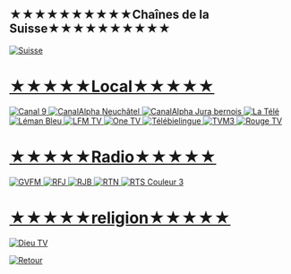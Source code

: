 ##                                           ★★★★★★★★★★Chaînes de la Suisse★★★★★★★★★★


<a href="https://fr.wikipedia.org/wiki/Suisse"><img src="https://i.imgur.com/Zh6eDP7.png" title="Suisse">


# ★★★★★Local★★★★★
<a href="https://rplayer.surge.sh/?url=http://livevideo.infomaniak.com/streaming/livecast/livehd/playlist.m3u8"><img src="https://i.imgur.com/m0TsCwD.png" title="Canal 9">
<a href="https://rplayer.surge.sh/?url=http://canalalpha.vedge.infomaniak.com/livecast/canalalpha/playlist.m3u8"><img src="https://i.imgur.com/5gY8LDp.png" title="CanalAlpha Neuchâtel">
<a href="https://rplayer.surge.sh/?url=http://canalalphaju.vedge.infomaniak.com/livecast/canalalphaju/playlist.m3u8"><img src="https://i.imgur.com/5gY8LDp.png" title="CanalAlpha Jura bernois">
<a href="https://rplayer.surge.sh/?url=http://livevideo.infomaniak.com/streaming/livecast/latele2/playlist.m3u8"><img src="https://i.imgur.com/Q9dsftO.png" title="La Télé">
<a href="https://rplayer.surge.sh/?url=http://livevideo.infomaniak.com/streaming/livecast/naxoo/playlist.m3u8"><img src="https://i.imgur.com/CYXNkZh.png" title="Léman Bleu">
<a href="https://rplayer.surge.sh/?url=http://livevideo.infomaniak.com/streaming/livecast/lfmmd/playlist.m3u8"><img src="https://i.imgur.com/bTA0f8K.png" title="LFM TV">
<a href="https://rplayer.surge.sh/?url=http://livevideo.infomaniak.com/streaming/livecast/onefmmd/playlist.m3u8"><img src="https://i.imgur.com/xsV2hR0.png" title="One TV">
<a href="https://rplayer.surge.sh/?url=http://livevideo.infomaniak.com/streaming/livecast/telebielinguech/playlist.m3u8"><img src="https://i.imgur.com/cp8V8s7.png" title="Télébielingue">
<a href="https://rplayer.surge.sh/?url=http://livevideo.infomaniak.com/streaming/livecast/tvm3/playlist.m3u8"><img src="https://i.imgur.com/uIX7oOx.png" title="TVM3">
<a href="https://rplayer.surge.sh/?url=https://livevideo.infomaniak.com/streaming/livecast/rougetv/playlist.m3u8"><img src="https://i.imgur.com/ErswAAR.png" title="Rouge TV">

# ★★★★★Radio★★★★★
<a href="https://rplayer.surge.sh/?url=https://www.twitch.tv/rgvfm"><img src="https://i.imgur.com/J1nAjN2.png" title="GVFM">
<a href="https://rplayer.surge.sh/?url=https://www.dailymotion.com/video/x7wf94u"><img src="https://i.imgur.com/vLHmTnw.png" title="RFJ">
<a href="https://rplayer.surge.sh/?url=https://www.dailymotion.com/video/x7xygyv"><img src="https://i.imgur.com/wg5vrBy.png" title="RJB">
<a href="https://rplayer.surge.sh/?url=https://www.dailymotion.com/video/x7wamzq"><img src="https://i.imgur.com/DGLd1lJ.png" title="RTN">
<a href="https://rplayer.surge.sh/?url=https://rtsc3video.akamaized.net/hls/live/2042837/c3video/3/playlist.m3u8"><img src="https://i.imgur.com/0dbxgru.png" title="RTS Couleur 3">

# ★★★★★religion★★★★★
<a href="https://rplayer.surge.sh/?url=https://katapy.hs.llnwd.net/dieutvwza1/DIEUTVLIVE/smil:dieutv.smil/playlist.m3u8"><img src="https://i.imgur.com/QUzHkn5.png" title="Dieu TV">


<a href="https://github.com/Sphinxroot/Tele-Franco-Direct-/blob/main/README.md"><img src="https://i.imgur.com/sVksJ9S.png" title="Retour">
